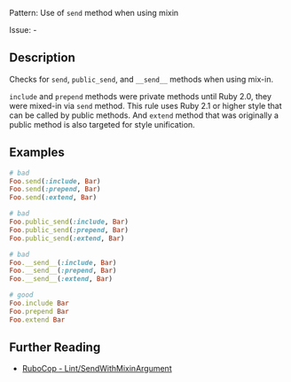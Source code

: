 Pattern: Use of `send` method when using mixin

Issue: -

## Description

Checks for `send`, `public_send`, and `__send__` methods when using mix-in.

`include` and `prepend` methods were private methods until Ruby 2.0, they were mixed-in via `send` method. This rule uses Ruby 2.1 or higher style that can be called by public methods. And `extend` method that was originally a public method is also targeted for style unification.

## Examples

```ruby
# bad
Foo.send(:include, Bar)
Foo.send(:prepend, Bar)
Foo.send(:extend, Bar)

# bad
Foo.public_send(:include, Bar)
Foo.public_send(:prepend, Bar)
Foo.public_send(:extend, Bar)

# bad
Foo.__send__(:include, Bar)
Foo.__send__(:prepend, Bar)
Foo.__send__(:extend, Bar)

# good
Foo.include Bar
Foo.prepend Bar
Foo.extend Bar
```

## Further Reading

* [RuboCop - Lint/SendWithMixinArgument](https://docs.rubocop.org/rubocop/cops_lint.html#lintsendwithmixinargument)
